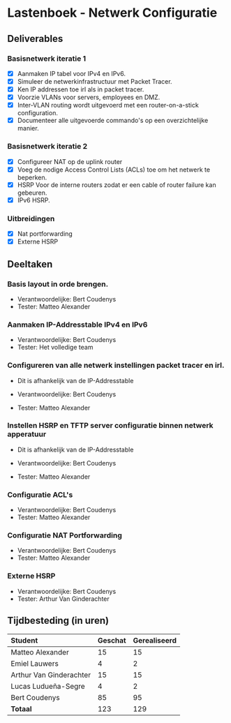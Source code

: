 # Lastenboek - Netwerk Configuratie

## Deliverables

<!-- Som hier de concrete eindresultaten op die je voor deze opdracht moet opleveren. -->

### Basisnetwerk iteratie 1

- [x] Aanmaken IP tabel voor IPv4 en IPv6.
- [x] Simuleer de netwerkinfrastructuur met Packet Tracer.
- [x] Ken IP addressen toe irl als in packet tracer.
- [x] Voorzie VLANs voor servers, employees en DMZ.
- [x] Inter-VLAN routing wordt uitgevoerd met een router-on-a-stick configuration.
- [x] Documenteer alle uitgevoerde commando's op een overzichtelijke manier.

### Basisnetwerk iteratie 2

- [x] Configureer NAT op de uplink router
- [x] Voeg de nodige Access Control Lists (ACLs) toe om het netwerk te beperken.
- [x] HSRP Voor de interne routers zodat er een cable of router failure kan gebeuren.
- [x] IPv6 HSRP.

### Uitbreidingen

- [x] Nat portforwarding
- [x] Externe HSRP

## Deeltaken

<!-- Som hier de deeltaken voor deze opdracht op en duid voor elk een verantwoordelijke en tester aan. Vermeld ook afhankelijkheden tussen deeltaken als die er zijn. Elke deeltaak wordt een kaartje op het kanban-bord! -->

### Basis layout in orde brengen.

- Verantwoordelijke: Bert Coudenys
- Tester: Matteo Alexander

### Aanmaken IP-Addresstable IPv4 en IPv6

- Verantwoordelijke: Bert Coudenys
- Tester: Het volledige team

### Configureren van alle netwerk instellingen packet tracer en irl.

- Dit is afhankelijk van de IP-Addresstable

- Verantwoordelijke: Bert Coudenys
- Tester: Matteo Alexander

### Instellen HSRP en TFTP server configuratie binnen netwerk apperatuur

- Dit is afhankelijk van de IP-Addresstable

- Verantwoordelijke: Bert Coudenys
- Tester: Matteo Alexander

### Configuratie ACL's

- Verantwoordelijke: Bert Coudenys
- Tester: Matteo Alexander

### Configuratie NAT Portforwarding

- Verantwoordelijke: Bert Coudenys
- Tester: Matteo Alexander

### Externe HSRP
- Verantwoordelijke: Bert Coudenys
- Tester: Arthur Van Ginderachter

## Tijdbesteding (in uren)

| Student                 | Geschat | Gerealiseerd |
| :---------------------- | ------- | ------------ |
| Matteo Alexander        | 15      | 15           |
| Emiel Lauwers           | 4       | 2            |
| Arthur Van Ginderachter | 15      | 15           |
| Lucas Ludueña-Segre     | 4       | 2            |
| Bert Coudenys           | 85      | 95           |
| **Totaal**              | 123     | 129          |

<!-- Voeg na oplevering van de taak een schermafbeelding van rapport tijdbesteding voor deze taak toe. -->
